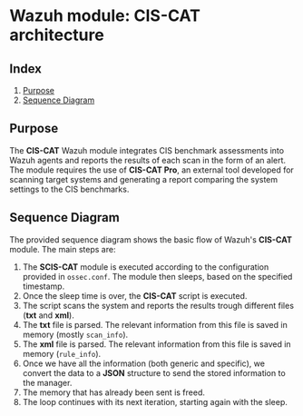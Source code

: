 <!---
Copyright (C) 2015-2021, Wazuh Inc.
Created by Wazuh, Inc. <info@wazuh.com>.
This program is free software; you can redistribute it and/or modify it under the terms of GPLv2
-->

# Wazuh module: CIS-CAT architecture
## Index
1. [Purpose](#purpose)
2. [Sequence Diagram](#sequence-diagram)

## Purpose
The **CIS-CAT** Wazuh module integrates CIS benchmark assessments into Wazuh agents and reports the results of each scan in the form of an alert. The module requires the use of **CIS-CAT Pro**, an external tool developed for scanning target systems and generating a report comparing the system settings to the CIS benchmarks.

## Sequence Diagram
The provided sequence diagram shows the basic flow of Wazuh's **CIS-CAT** module. The main steps are:

1. The **SCIS-CAT** module is executed according to the configuration provided in `ossec.conf`. The module then sleeps, based on the specified timestamp.
2. Once the sleep time is over, the **CIS-CAT** script is executed.
3. The script scans the system and reports the results trough different files (**txt** and **xml**).
4. The **txt** file is parsed. The relevant information from this file is saved in memory (mostly `scan_info`). 
5. The **xml** file is parsed. The relevant information from this file is saved in memory (`rule_info`).
6. Once we have all the information (both generic and specific), we convert the data to a **JSON** structure to send the stored information to the manager.
7. The memory that has already been sent is freed.
8. The loop continues with its next iteration, starting again with the sleep.
